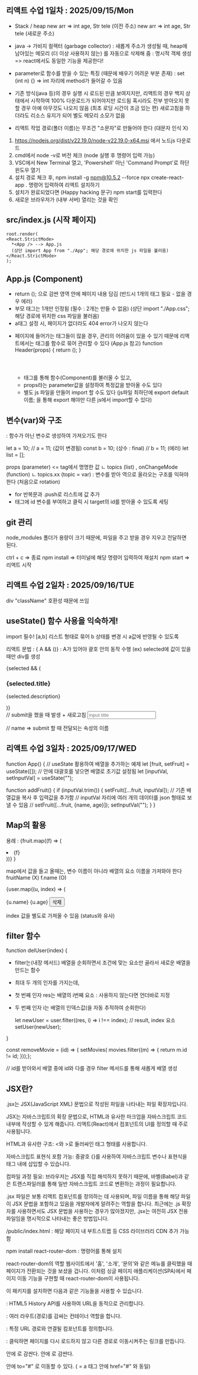 ## 리액트 수업 1일차 : 2025/09/15/Mon

- Stack / heap
  new arr => int age, Str tele (이전 주소)
  new arr => int age, Str tele (새로운 주소)

- java -> 가비지 컬렉터 (garbage collector)
  : 새롭게 주소가 생성될 때, heap에 남아있는 메모리 (더 이상 사용하지 않는) 를 자동으로 삭제해 줌
  : 명시적 객체 생성
  => react에서도 동일한 기능을 제공한다!

- parameter로 함수를 받을 수 있는 특징 (때문에 배우기 어려운 부분 존재)
  : set (int n) {} => int 자리에 method가 들어갈 수 있음

- 기존 방식(java 등)의 경우 실행 시 로드된 만큼 보여지지만,
  리액트의 경우 백지 상태에서 시작하여 100% 다운로드가 되어야지만 로드됨
  혹시라도 전부 받아오지 못 할 경우 아예 아무것도 나오지 않음 (최초 로딩 시간이 조금 있는 편)
  새로고침을 하더라도 리소스 유지가 되어 별도 메모리 소모가 없음

- 리액트 작업 경로(폴더 이름)는 무조건 "소문자"로 만들어야 한다 (대문자 인식 X)

1. https://nodejs.org/dist/v22.19.0/node-v22.19.0-x64.msi 에서 노드js 다운로드
2. cmd에서 node -v로 버전 체크 (node 실행 후 명령어 입력 가능)
3. VSC에서 New Terminal 열고, 'Powershell' 아닌 'Command Prompt'로 하단 윈도우 열기
4. 설치 경로 체크 후,
   npm install -g npm@10.5.2 --force
   npx create-react-app .
   명령어 입력하여 리액트 설치하기
5. 설치가 완료되었다면 (Happy hacking 문구) npm start를 입력한다
6. 새로운 브라우저가 (내부 서버) 열리는 것을 확인

## src/index.js (시작 페이지)

    root.render(
    <React.StrictMode>
      *<App /> --> App.js
      (상단 import App from "./App"; 해당 경로에 위치한 js 파일을 불러옴)
    </React.StrictMode>
    );

## App.js (Component)

- return (); 으로 감싼 영역 안에 페이지 내용 담김
  (반드시 1개의 태그 필요 - 없을 경우 에러)
- 부모 태그는 1개만 인정됨 (필수 : 2개는 만들 수 없음)
  (상단 import "./App.css"; 해당 경로에 위치한 css 파일을 불러옴)
- a태그 설정 시, 페이지가 없더라도 404 error가 나오지 않는다

* 페이지에 들어가는 태그들이 많을 경우, 관리의 어려움이 있을 수 있기 때문에
  리액트에서는 태그를 함수로 묶어 관리할 수 있다 (App.js 참고)
  function Header(props) {
  return ();
  }
  - <Header></Header> 태그를 통해 함수(Component)를 불러올 수 있고,
  - props라는 parameter값을 설정하여 특정값을 받아올 수도 있다
  - 별도 js 파일을 만들어 import 할 수도 있다
    (js파일 최하단에 export default 이름;
    을 통해 export 해야만 다른 js에서 import할 수 있다)

## 변수(var)와 구조

: 함수가 아닌 변수로 생성하여 가져오기도 한다

let a = 10; // a = 11; (값이 변경됨)
const b = 10; (상수 : final) // b = 11; (에러)
let list = [];

props (parameter) <= tag에서 명명한 값
ㄴ topics (list) , onChangeMode (function)
ㄴ topics.xx (topic = var)
: 변수를 받아 역으로 올라오는 구조를 익혀야 한다 (처음으로 rotation)

- for 반복문과 .push로 리스트에 값 추가
- 태그에 id 변수를 부여하고 클릭 시 target의 id를 받아올 수 있도록 세팅

## git 관리

node_modules 폴더가 용량이 크기 때문에,
파일을 주고 받을 경우 지우고 전달하면 된다.

ctrl + c => 종료
npm install => 터미널에 해당 명령어 입력하여 재설치
npm start => 리액트 시작

## 리액트 수업 2일차 : 2025/09/16/TUE

div "className" 호환성 때문에 쓰임

## useState() 함수 사용을 익숙하게!

import 필수!
[a,b] 리스트 형태로 묶어
b 상태를 변경 시 a값에 반영될 수 있도록

리액트 문법 : { A && ()} : A가 있어야 괄호 안의 동작 수행
(ex) selected에 값이 있을 때만 div를 생성

{selected && (

  <div>
  <h3>{selected.title}</h3>
  <p>{selected.description}</p>
  </div>
)}

<form onSubmit={}> // submit을 했을 때 발생 + 새로고침
<input type="text" name="title" placeholder="input title"></input>
</form> // name => submit 할 때 전달되는 속성의 이름

<!-- id 숫자로 받아올 때 String으로 받아오는 것 조심할 것
    Number()로 묶거나 '===' 값 비교 지양할 것! -->

<!-- 계산기 만들기 -->

<!-- moodChange 함수에서 feel 값이 한 번씩 밀리는 이유는 React의 비동기적 상태 업데이트 때문입니다.

문제의 원인 🔍
React의 useState 훅을 사용해 상태를 업데이트하는 함수(setFeel 등)는 비동기적으로 작동합니다. 즉, setFeel(e.target.value)를 호출하더라도, 해당 줄이 실행된 직후에 feel 변수가 즉시 변경되는 것이 아닙니다. React는 여러 상태 업데이트를 모아서 한 번에 처리해 성능을 최적화합니다.

따라서 moodChange 함수 내부에서는 다음과 같은 순서로 코드가 실행됩니다.

setFeel(e.target.value);

feel 상태를 업데이트하도록 요청합니다.

console.log(e.target.value);

현재 선택된 값 (행복, 슬픔 등)이 올바르게 출력됩니다.

console.log(feel);

setFeel 요청이 아직 반영되지 않았기 때문에, feel 변수에는 업데이트되기 이전의 값이 남아있습니다. 이 때문에 feel 값이 한 번씩 밀려서 출력됩니다.

if (feel == "행복") ...

이 조건문도 업데이트되기 전의 feel 값을 사용하므로, 실제 선택한 기분과 다른 이모티콘이 표시됩니다.

해결 방법 💡
이 문제를 해결하려면, setFeel 함수가 아닌 e.target.value (사용자가 선택한 현재 값)를 직접 사용해서 조건문을 처리해야 합니다.

아래는 수정된 moodChange 함수입니다.

JavaScript

function moodChange(e) {
  const selectedValue = e.target.value; // 현재 선택된 값을 변수에 저장
  setFeel(selectedValue); // 상태를 업데이트합니다.

  // 업데이트된 상태(selectedValue)를 사용하여 즉시 로직을 처리합니다.
  if (selectedValue === "행복") {
    setEmotion("😊");
  } else if (selectedValue === "슬픔") {
    setEmotion("😭");
  } else if (selectedValue === "화남") {
    setEmotion("😡");
  } else {
    setEmotion(""); // '기분을 선택하세요' 옵션을 위한 처리
  }
}
이제 selectedValue 변수가 setFeel 호출과 관계없이 즉시 현재 값을 가지므로, 올바른 이모티콘을 표시할 수 있습니다. 😃 -->

## 리액트 수업 3일차 : 2025/09/17/WED

function App() {
// useState 활용하여 배열을 추가하는 예제
let [fruit, setFruit] = useState([]); // 안에 대괄호를 넣으면 배열로 초기값 설정됨
let [inputVal, setInputVal] = useState("");

function addFruit() {
if (inputVal.trim()) {
setFruit([...fruit, inputVal]); // 기존 배열값을 복사 후 입력값을 추가함
// inputVal 자리에 여러 개의 데이터를 json 형태로 보낼 수 있음
// setFruit([...fruit, {name, age}]);
setInputVal("");
}
}

## Map의 활용

용례 :
{fruit.map((f) => (

<li>{f}</li>
))}
}

map에서 값을 들고 올때는,
변수 이름이 아니라 배열의 요소 이름을 가져와야 한다
fruitName (X)
f.name (O)

{user.map((u, index) => (

<tr>
<td>{u.name}</td>
<td>{u.age}</td>
<td>
<input
                  type="button"
                  value="삭제"
                  onClick={delUser(index)}
                ></input>
</td>

index 값을 별도로 가져올 수 있음
(status와 유사)

## filter 함수

function delUser(index) {

- filter는(내장 메서드) 배열을 순회하면서 조건에 맞는 요소만 골라서 새로운 배열을 만드는 함수

- 최대 두 개의 인자를 가지는데,

* 첫 번째 인자 res는 배열의 i번째 요소 : 사용하지 않는다면 언더바로 지정
* 두 번째 인자 i는 배열의 인덱스값(을 자동 추적하여 순회한다)

  let newUser = user.filter((res, i) => i !== index); // result, index 요소
  setUser(newUser);

}

const removeMovie = (id) => {
setMovies(
movies.filter((m) => {
return m.id != id;
}));};

// id를 받아와서 배열 중에 id와 다를 경우 filter 메서드를 통해 새롭게 배열 생성

## JSX란?

.jsx는 JSX(JavaScript XML) 문법으로 작성된 파일을 나타내는 파일 확장자입니다.

JSX는 자바스크립트의 확장 문법으로, HTML과 유사한 마크업을 자바스크립트 코드 내부에 작성할 수 있게 해줍니다. 리액트(React)에서 컴포넌트의 UI를 정의할 때 주로 사용됩니다.

HTML과 유사한 구조: <와 >로 둘러싸인 태그 형태를 사용합니다.

자바스크립트 표현식 포함 가능: 중괄호 {}를 사용하여 자바스크립트 변수나 표현식을 태그 내에 삽입할 수 있습니다.

컴파일 과정 필요: 브라우저는 JSX를 직접 해석하지 못하기 때문에, 바벨(Babel)과 같은 트랜스파일러를 통해 일반 자바스크립트 코드로 변환하는 과정이 필요합니다.

.jsx 파일은 보통 리액트 컴포넌트를 정의하는 데 사용되며, 파일 이름을 통해 해당 파일이 JSX 문법을 포함하고 있음을 개발자에게 알려주는 역할을 합니다. 최근에는 .js 확장자를 사용하면서도 JSX 문법을 사용하는 경우가 많아졌지만, .jsx는 여전히 JSX 전용 파일임을 명시적으로 나타내는 좋은 방법입니다.

/public/index.html
: 해당 페이지 내 부트스트랩 등 CSS 라이브러리 CDN 추가 가능함

npm install react-router-dom
: 명령어를 통해 설치

react-router-dom의 역할
웹사이트에서 '홈', '소개', '문의'와 같은 메뉴를 클릭했을 때 페이지가 전환되는 것을 보셨을 겁니다. 이처럼 싱글 페이지 애플리케이션(SPA)에서 페이지 이동 기능을 구현할 때 react-router-dom이 사용됩니다.

이 패키지를 설치하면 다음과 같은 기능들을 사용할 수 있습니다.

<BrowserRouter>: HTML5 History API를 사용하여 URL을 동적으로 관리합니다.

<Routes>: 여러 라우트(경로)를 감싸는 컨테이너 역할을 합니다.

<Route>: 특정 URL 경로와 연결될 컴포넌트를 정의합니다.

<Link>: 클릭하면 페이지를 다시 로드하지 않고 다른 경로로 이동시켜주는 링크를 만듭니다.

<Router> 안에 <Routes>로 감싼다.
<Routes> 안에 <Route>로 감싼다.

<Link> 안에 to="#" 로 이동할 수 있다.
  ( = a 태그 안에 href="#" 와 동일)
